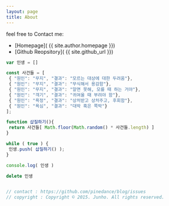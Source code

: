 ```yaml
---
layout: page
title: About
---
```


feel free to Contact me:

* [Homepage]( {{ site.author.homepage }})
* [Github Reopsitory]( {{ site.github_url }})

```javascript
var 인생 = []

const 사건들 = [
 { "원인": "무지", "결과": "모르는 대상에 대한 두려움"},
 { "원인": "무지", "결과": "무식해서 용감함"},
 { "원인": "무지", "결과": "알면 못해, 모를 때 하는 거야"},
 { "원인": "객기", "결과": "귀여울 때 부려야 함"},
 { "원인": "욕정", "결과": "상처받고 상처주고, 후회함"},
 { "원인": "욕심", "결과": "대박 혹은 쪽박"}
];

function 삽질하기(){
 return 사건들[ Math.floor(Math.random() * 사건들.length) ]
}

while ( true ) {
 인생.push( 삽질하기() );
}

console.log( 인생 )

delete 인생


// contact : https://github.com/pinedance/blog/issues
// copyright : Copyright © 2015. Junho. All rights reserved.
```

